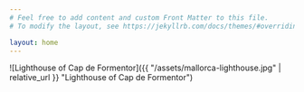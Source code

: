 ```yaml
---
# Feel free to add content and custom Front Matter to this file.
# To modify the layout, see https://jekyllrb.com/docs/themes/#overriding-theme-defaults

layout: home
---
```


![Lighthouse of Cap de Formentor]({{ "/assets/mallorca-lighthouse.jpg" | relative_url }} "Lighthouse of Cap de Formentor")
